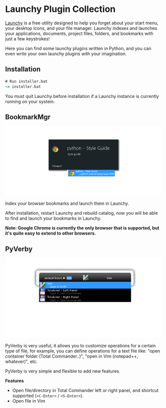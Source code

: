 # Launchy Plugin Collection

[Launchy](http://www.launchy.net/) is a free utility designed to help you forget about your start menu, your desktop icons, and your file manager. Launchy indexes and launches your applications, documents, project files, folders, and bookmarks with just a few keystrokes!

Here you can find some launchy plugins written in Python, and you can even write your own launchy plugins with your imagination.

## Installation

```cmd
# Run installer.bat
~> installer.bat
```

You must quit Launchy before installation if a Launchy instance is currently running on your system.

## BookmarkMgr

![demo](BookmarkMgr_Demo.png)

Index your browser bookmarks and launch them in Launchy.

After installation, restart Launchy and rebuild catalog, now you will be able to find and launch your bookmarks in Launchy.

**Note: Google Chrome is currently the only browser that is supported, but it's quite easy to extend to other browsers.**

## PyVerby

![demo](PyVerby_Demo.png)

PyVerby is very useful, it allows you to customize operations for a certain type of file, for example, you can define operations for a text file like: "open container folder (Total Commander..)", "open in Vim (notepad++, whatever)", etc. 

PyVerby is very simple and flexible to add new features.

**Features**

- Open file/directory in Total Commander left or right panel, and shortcut supported (`<C-Enter>` / `<S-Enter>`).
- Open file in Vim


